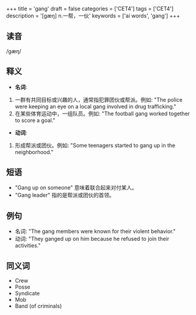 +++
title = 'gang'
draft = false
categories = ['CET4']
tags = ['CET4']
description = '[gæŋ] n.一帮，一伙'
keywords = ['ai words', 'gang']
+++

## 读音
/ɡæŋ/

## 释义
- **名词**:
1. 一群有共同目标或兴趣的人，通常指犯罪团伙或帮派。例如: "The police were keeping an eye on a local gang involved in drug trafficking."
2. 在某些体育运动中，一组队员。例如: "The football gang worked together to score a goal."

- **动词**:
1. 形成帮派或团伙。例如: "Some teenagers started to gang up in the neighborhood."

## 短语
- "Gang up on someone" 意味着联合起来对付某人。
- "Gang leader" 指的是帮派或团伙的首领。

## 例句
- 名词: "The gang members were known for their violent behavior."
- 动词: "They ganged up on him because he refused to join their activities."

## 同义词
- Crew
- Posse
- Syndicate
- Mob
- Band (of criminals)
